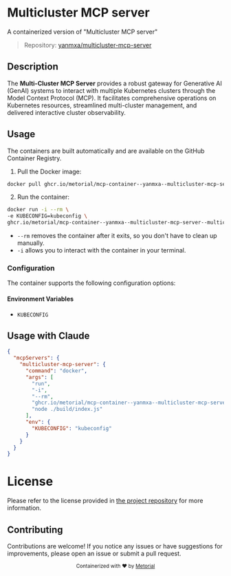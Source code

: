 
# Multicluster MCP server

A containerized version of "Multicluster MCP server"

> Repository: [yanmxa/multicluster-mcp-server](https://github.com/yanmxa/multicluster-mcp-server)

## Description

The **Multi-Cluster MCP Server** provides a robust gateway for Generative AI (GenAI) systems to interact with multiple Kubernetes clusters through the Model Context Protocol (MCP). It facilitates comprehensive operations on Kubernetes resources, streamlined multi-cluster management, and delivered interactive cluster observability.


## Usage

The containers are built automatically and are available on the GitHub Container Registry.

1. Pull the Docker image:

```bash
docker pull ghcr.io/metorial/mcp-container--yanmxa--multicluster-mcp-server--multicluster-mcp-server
```

2. Run the container:

```bash
docker run -i --rm \ 
-e KUBECONFIG=kubeconfig \
ghcr.io/metorial/mcp-container--yanmxa--multicluster-mcp-server--multicluster-mcp-server  "node ./build/index.js"
```

- `--rm` removes the container after it exits, so you don't have to clean up manually.
- `-i` allows you to interact with the container in your terminal.



### Configuration

The container supports the following configuration options:




#### Environment Variables

- `KUBECONFIG`




## Usage with Claude

```json
{
  "mcpServers": {
    "multicluster-mcp-server": {
      "command": "docker",
      "args": [
        "run",
        "-i",
        "--rm",
        "ghcr.io/metorial/mcp-container--yanmxa--multicluster-mcp-server--multicluster-mcp-server",
        "node ./build/index.js"
      ],
      "env": {
        "KUBECONFIG": "kubeconfig"
      }
    }
  }
}
```

# License

Please refer to the license provided in [the project repository](https://github.com/yanmxa/multicluster-mcp-server) for more information.

## Contributing

Contributions are welcome! If you notice any issues or have suggestions for improvements, please open an issue or submit a pull request.

<div align="center">
  <sub>Containerized with ❤️ by <a href="https://metorial.com">Metorial</a></sub>
</div>
  